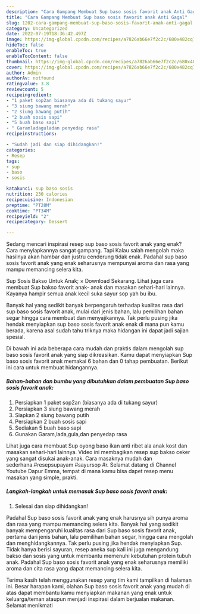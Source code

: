 ```yaml
---
description: "Cara Gampang Membuat Sup baso sosis favorit anak Anti Gagal"
title: "Cara Gampang Membuat Sup baso sosis favorit anak Anti Gagal"
slug: 1202-cara-gampang-membuat-sup-baso-sosis-favorit-anak-anti-gagal
category: Uncategorized
date: 2022-07-19T18:36:42.497Z
image: https://img-global.cpcdn.com/recipes/a7826ab66e7f2c2c/680x482cq70/sup-baso-sosis-favorit-anak-foto-resep-utama.jpg
hideToc: false
enableToc: true
enableTocContent: false
thumbnail: https://img-global.cpcdn.com/recipes/a7826ab66e7f2c2c/680x482cq70/sup-baso-sosis-favorit-anak-foto-resep-utama.jpg
cover: https://img-global.cpcdn.com/recipes/a7826ab66e7f2c2c/680x482cq70/sup-baso-sosis-favorit-anak-foto-resep-utama.jpg
author: Admin
authorAv: notfound
ratingvalue: 3.8
reviewcount: 5
recipeingredient:
- "1 paket sop2an biasanya ada di tukang sayur"
- "3 siung bawang merah"
- "2 siung bawang putih"
- "2 buah sosis sapi"
- "5 buah baso sapi"
- " Garamladaguladan penyedap rasa"
recipeinstructions:

- "Sudah jadi dan siap dihidangkan!"
categories:
- Resep
tags:
- sup
- baso
- sosis

katakunci: sup baso sosis 
nutrition: 230 calories
recipecuisine: Indonesian
preptime: "PT28M"
cooktime: "PT34M"
recipeyield: "2"
recipecategory: Dessert

---
```



Sedang mencari inspirasi resep sup baso sosis favorit anak yang enak? Cara menyiapkannya sangat gampang. Tapi Kalau salah mengolah maka hasilnya akan hambar dan justru cenderung tidak enak. Padahal sup baso sosis favorit anak yang enak seharusnya mempunyai aroma dan rasa yang mampu memancing selera kita.


Sup Sosis Bakso Untuk Anak; × Download Sekarang. Lihat juga cara membuat Sup bakso favorit anak- anak dan masakan sehari-hari lainnya. Kayanya hampir semua anak kecil suka sayur sop yah bu ibu.

Banyak hal yang sedikit banyak berpengaruh terhadap kualitas rasa dari sup baso sosis favorit anak, mulai dari jenis bahan, lalu pemilihan bahan segar hingga cara membuat dan menyajikannya. Tak perlu pusing jika hendak menyiapkan sup baso sosis favorit anak enak di mana pun kamu berada, karena asal sudah tahu triknya maka hidangan ini dapat jadi sajian spesial.


Di bawah ini ada beberapa cara mudah dan praktis dalam mengolah sup baso sosis favorit anak yang siap dikreasikan. Kamu dapat menyiapkan Sup baso sosis favorit anak memakai 6 bahan dan 0 tahap pembuatan. Berikut ini cara untuk membuat hidangannya.

<!--inarticleads1-->

##### Bahan-bahan dan bumbu yang dibutuhkan dalam pembuatan Sup baso sosis favorit anak:

1. Persiapkan 1 paket sop2an (biasanya ada di tukang sayur)
1. Persiapkan 3 siung bawang merah
1. Siapkan 2 siung bawang putih
1. Persiapkan 2 buah sosis sapi
1. Sediakan 5 buah baso sapi
1. Gunakan  Garam,lada,gula,dan penyedap rasa


Lihat juga cara membuat Sup oyong baso ikan anti ribet ala anak kost dan masakan sehari-hari lainnya. Video ini membagikan resep sup bakso ceker yang sangat disukai anak-anak. Cara masaknya mudah dan sederhana.#resepsupayam #sayursop #r. Selamat datang di Channel Youtube Dapur Emma, tempat di mana kamu bisa dapet resep menu masakan yang simple, prakti. 

<!--inarticleads2-->

##### Langkah-langkah untuk memasak Sup baso sosis favorit anak:


1. Selesai dan siap dihidangkan!

Padahal Sup baso sosis favorit anak yang enak harusnya sih punya aroma dan rasa yang mampu memancing selera kita. Banyak hal yang sedikit banyak mempengaruhi kualitas rasa dari Sup baso sosis favorit anak, pertama dari jenis bahan, lalu pemilihan bahan segar, hingga cara mengolah dan menghidangkannya. Tak perlu pusing jika hendak menyiapkan Sup. Tidak hanya berisi sayuran, resep aneka sup kali ini juga mengandung bakso dan sosis yang untuk membantu memenuhi kebutuhan protein tubuh anak. Padahal Sup baso sosis favorit anak yang enak seharusnya memiliki aroma dan cita rasa yang dapat memancing selera kita. 

Terima kasih telah menggunakan resep yang tim kami tampilkan di halaman ini. Besar harapan kami, olahan Sup baso sosis favorit anak yang mudah di atas dapat membantu kamu menyiapkan makanan yang enak untuk keluarga/teman ataupun menjadi inspirasi dalam berjualan makanan. Selamat menikmati
